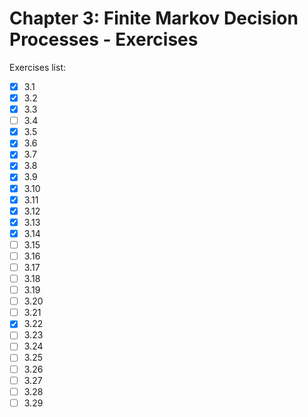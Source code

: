 # Chapter 3: Finite Markov Decision Processes - Exercises

Exercises list:

- [x] 3.1
- [x] 3.2
- [x] 3.3
- [ ] 3.4
- [x] 3.5
- [x] 3.6
- [x] 3.7
- [x] 3.8
- [x] 3.9
- [x] 3.10
- [x] 3.11
- [x] 3.12
- [x] 3.13
- [x] 3.14
- [ ] 3.15
- [ ] 3.16
- [ ] 3.17
- [ ] 3.18
- [ ] 3.19
- [ ] 3.20
- [ ] 3.21
- [x] 3.22
- [ ] 3.23
- [ ] 3.24
- [ ] 3.25
- [ ] 3.26
- [ ] 3.27
- [ ] 3.28
- [ ] 3.29
